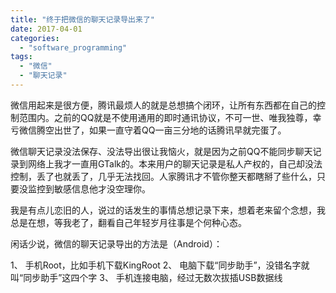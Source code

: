 ```yaml
---
title: "终于把微信的聊天记录导出来了"
date: 2017-04-01
categories: 
  - "software_programming"
tags: 
  - "微信"
  - "聊天记录"
---
```


微信用起来是很方便，腾讯最烦人的就是总想搞个闭环，让所有东西都在自己的控制范围内。之前的QQ就是不使用通用的即时通讯协议，不可一世、唯我独尊，幸亏微信腾空出世了，如果一直守着QQ一亩三分地的话腾讯早就完蛋了。

微信聊天记录没法保存、没法导出很让我恼火，就是因为之前QQ不能同步聊天记录到网络上我才一直用GTalk的。本来用户的聊天记录是私人产权的，自己却没法控制，丢了也就丢了，几乎无法找回。人家腾讯才不管你整天都瞎掰了些什么，只要没监控到敏感信息他才没空理你。

我是有点儿恋旧的人，说过的话发生的事情总想记录下来，想着老来留个念想，我总是在想，等我老了，翻看自己年轻岁月往事是个何种心态。

闲话少说，微信的聊天记录导出的方法是（Android）：

1、 手机Root，比如手机下载KingRoot 2、 电脑下载“同步助手”，没错名字就叫“同步助手”这四个字 3、 手机连接电脑，经过无数次拔插USB数据线
